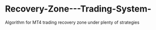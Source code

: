 # Recovery-Zone---Trading-System-
Algorithm for MT4 trading recovery zone under plenty of strategies 
